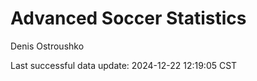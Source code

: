# Advanced Soccer Statistics
Denis Ostroushko

<!-- gfm -->

Last successful data update: 2024-12-22 12:19:05 CST
